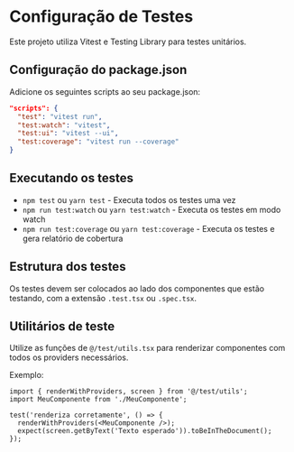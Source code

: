 
# Configuração de Testes

Este projeto utiliza Vitest e Testing Library para testes unitários.

## Configuração do package.json

Adicione os seguintes scripts ao seu package.json:

```json
"scripts": {
  "test": "vitest run",
  "test:watch": "vitest",
  "test:ui": "vitest --ui",
  "test:coverage": "vitest run --coverage"
}
```

## Executando os testes

- `npm test` ou `yarn test` - Executa todos os testes uma vez
- `npm run test:watch` ou `yarn test:watch` - Executa os testes em modo watch
- `npm run test:coverage` ou `yarn test:coverage` - Executa os testes e gera relatório de cobertura

## Estrutura dos testes

Os testes devem ser colocados ao lado dos componentes que estão testando, com a extensão `.test.tsx` ou `.spec.tsx`.

## Utilitários de teste

Utilize as funções de `@/test/utils.tsx` para renderizar componentes com todos os providers necessários.

Exemplo:

```tsx
import { renderWithProviders, screen } from '@/test/utils';
import MeuComponente from './MeuComponente';

test('renderiza corretamente', () => {
  renderWithProviders(<MeuComponente />);
  expect(screen.getByText('Texto esperado')).toBeInTheDocument();
});
```
